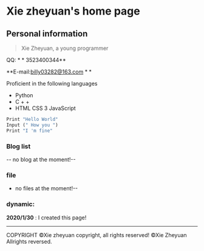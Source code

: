 # Xie zheyuan's home page
## Personal information
>Xie Zheyuan, a young programmer

QQ: * * 3523400344**

**E-mail:billy03282@163.com * * 

Proficient in the following languages
- Python
- C + +
- HTML CSS 3 JavaScript

``` python
Print "Hello World"
Input (" How you ")
Print "I 'm fine"
```
### Blog list

-- no blog at the moment!--

### file

- no files at the moment!--

### dynamic:

**2020/1/30** : I created this page!

<hr/>

COPYRIGHT &copy;Xie zheyuan copyright, all rights reserved!
&copy;Xie Zheyuan Allrights reversed.
